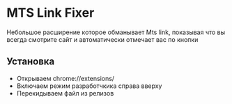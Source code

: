 # MTS Link Fixer

Небольшое расширение которое обманывает Mts link, показывая что вы всегда смотрите сайт и автоматически отмечает вас по кнопки

## Установка

* Открываем chrome://extensions/
* Включаем режим разработчкика справа вверху
* Перекидываем файл из релизов